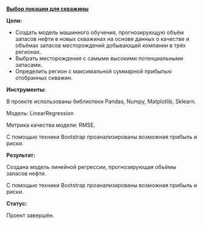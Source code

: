 [**Выбор локации для скважины**](https://github.com/AnnaTrampa/Portfolio/blob/main/Oil_Well_Location_ML/Oil_Well_Location_ML.ipynb)

**Цели:**

- Создать модель машинного обучения, прогнозирующую объём запасов нефти в новых скважинах на основе данных о качестве и объёмах запасов месторождений добывающей компании в трёх регионах.
- Выбрать месторождения с самыми высокими потенциальными запасами.
- Определить регион с максимальной суммарной прибылью отобранных скважин.

**Инструменты:**

В проекте использованы библиотеки Pandas, Numpy, Matplotlib, Sklearn.

Модель: LinearRegression

Метрика качества модели: RMSE.

С помощью техники Bootstrap проанализированы возможная прибыль и риски.

**Результат:**

Создана модель линейной регрессии, прогнозирующая объёмы запасов нефти.

С помощью техники Bootstrap проанализированы возможная прибыль и риски.

**Статус:**

Проект завершён.



